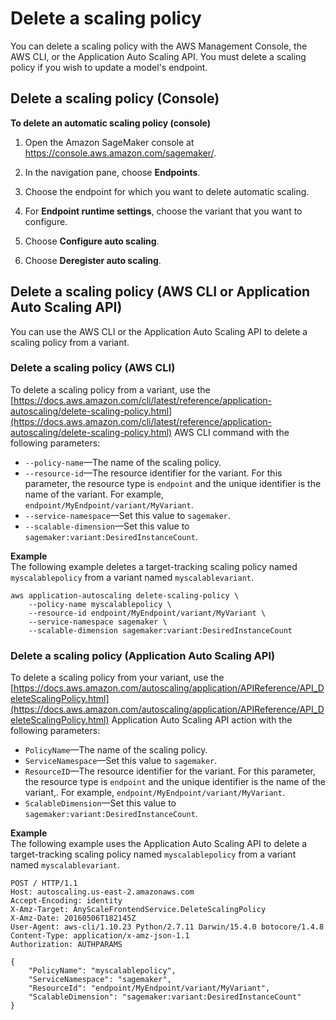 # Delete a scaling policy<a name="endpoint-auto-scaling-delete"></a>

You can delete a scaling policy with the AWS Management Console, the AWS CLI, or the Application Auto Scaling API\. You must delete a scaling policy if you wish to update a model's endpoint\.

## Delete a scaling policy \(Console\)<a name="endpoint-auto-scaling-delete-console"></a>

**To delete an automatic scaling policy \(console\)**

1. Open the Amazon SageMaker console at [https://console\.aws\.amazon\.com/sagemaker/](https://console.aws.amazon.com/sagemaker/)\.

1. In the navigation pane, choose **Endpoints**\. 

1. Choose the endpoint for which you want to delete automatic scaling\.

1. For **Endpoint runtime settings**, choose the variant that you want to configure\.

1. Choose **Configure auto scaling**\.

1. Choose **Deregister auto scaling**\.

## Delete a scaling policy \(AWS CLI or Application Auto Scaling API\)<a name="endpoint-auto-scaling-delete-code"></a>

You can use the AWS CLI or the Application Auto Scaling API to delete a scaling policy from a variant\.

### Delete a scaling policy \(AWS CLI\)<a name="endpoint-auto-scaling-delete-code-cli"></a>

To delete a scaling policy from a variant, use the [https://docs.aws.amazon.com/cli/latest/reference/application-autoscaling/delete-scaling-policy.html](https://docs.aws.amazon.com/cli/latest/reference/application-autoscaling/delete-scaling-policy.html) AWS CLI command with the following parameters:
+ `--policy-name`—The name of the scaling policy\.
+ `--resource-id`—The resource identifier for the variant\. For this parameter, the resource type is `endpoint` and the unique identifier is the name of the variant\. For example, `endpoint/MyEndpoint/variant/MyVariant`\.
+ `--service-namespace`—Set this value to `sagemaker`\.
+ `--scalable-dimension`—Set this value to `sagemaker:variant:DesiredInstanceCount`\.

**Example**  
The following example deletes a target\-tracking scaling policy named `myscalablepolicy` from a variant named `myscalablevariant`\.  

```
aws application-autoscaling delete-scaling-policy \
    --policy-name myscalablepolicy \
    --resource-id endpoint/MyEndpoint/variant/MyVariant \
    --service-namespace sagemaker \
    --scalable-dimension sagemaker:variant:DesiredInstanceCount
```

### Delete a scaling policy \(Application Auto Scaling API\)<a name="endpoint-auto-scaling-delete-code-api"></a>

To delete a scaling policy from your variant, use the [https://docs.aws.amazon.com/autoscaling/application/APIReference/API_DeleteScalingPolicy.html](https://docs.aws.amazon.com/autoscaling/application/APIReference/API_DeleteScalingPolicy.html) Application Auto Scaling API action with the following parameters:
+ `PolicyName`—The name of the scaling policy\.
+ `ServiceNamespace`—Set this value to `sagemaker`\.
+ `ResourceID`—The resource identifier for the variant\. For this parameter, the resource type is `endpoint` and the unique identifier is the name of the variant,\. For example, `endpoint/MyEndpoint/variant/MyVariant`\.
+ `ScalableDimension`—Set this value to `sagemaker:variant:DesiredInstanceCount`\.

**Example**  
The following example uses the Application Auto Scaling API to delete a target\-tracking scaling policy named `myscalablepolicy` from a variant named `myscalablevariant`\.  

```
POST / HTTP/1.1
Host: autoscaling.us-east-2.amazonaws.com
Accept-Encoding: identity
X-Amz-Target: AnyScaleFrontendService.DeleteScalingPolicy
X-Amz-Date: 20160506T182145Z
User-Agent: aws-cli/1.10.23 Python/2.7.11 Darwin/15.4.0 botocore/1.4.8
Content-Type: application/x-amz-json-1.1
Authorization: AUTHPARAMS

{
    "PolicyName": "myscalablepolicy",
    "ServiceNamespace": "sagemaker",
    "ResourceId": "endpoint/MyEndpoint/variant/MyVariant",
    "ScalableDimension": "sagemaker:variant:DesiredInstanceCount"
}
```